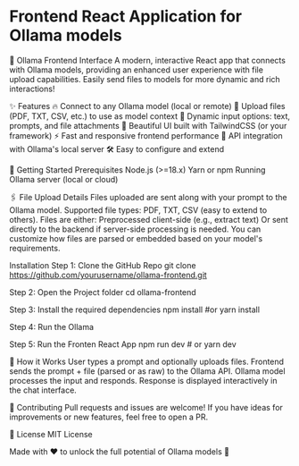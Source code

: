 # Frontend React Application for Ollama models

🧠 Ollama Frontend Interface
A modern, interactive React app that connects with Ollama models, providing an enhanced user experience with file upload capabilities.
Easily send files to models for more dynamic and rich interactions!

✨ Features
🔥 Connect to any Ollama model (local or remote)
📂 Upload files (PDF, TXT, CSV, etc.) to use as model context
🧩 Dynamic input options: text, prompts, and file attachments
🎨 Beautiful UI built with TailwindCSS (or your framework)
⚡ Fast and responsive frontend performance
📡 API integration with Ollama's local server
🛠️ Easy to configure and extend

🚀 Getting Started
Prerequisites
Node.js (>=18.x)
Yarn or npm
Running Ollama server (local or cloud)

🖇️ File Upload Details
Files uploaded are sent along with your prompt to the Ollama model.
Supported file types: PDF, TXT, CSV (easy to extend to others).
Files are either:
Preprocessed client-side (e.g., extract text)
Or sent directly to the backend if server-side processing is needed.
You can customize how files are parsed or embedded based on your model's requirements.

Installation
Step 1: Clone the GitHub Repo
    git clone https://github.com/yourusername/ollama-frontend.git

Step 2: Open the Project folder
    cd ollama-frontend

Step 3: Install the required dependencies
    npm install
    #or
    yarn install

Step 4: Run the Ollama 

Step 5: Run the Fronten React App
    npm run dev
    # or
    yarn dev


📡 How it Works
User types a prompt and optionally uploads files.
Frontend sends the prompt + file (parsed or as raw) to the Ollama API.
Ollama model processes the input and responds.
Response is displayed interactively in the chat interface.

🤝 Contributing
Pull requests and issues are welcome!
If you have ideas for improvements or new features, feel free to open a PR.

📄 License
MIT License


Made with ❤️ to unlock the full potential of Ollama models 🚀